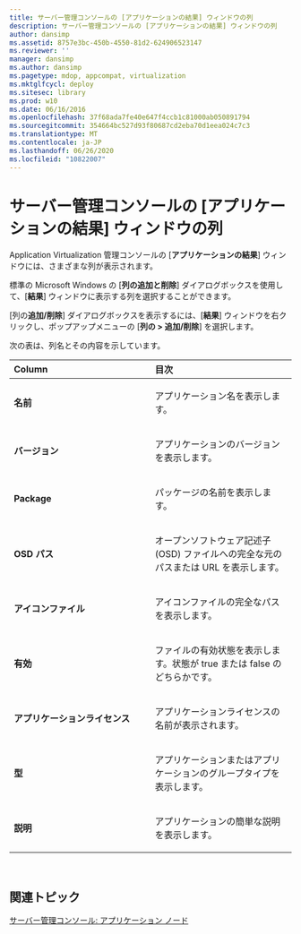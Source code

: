 ```yaml
---
title: サーバー管理コンソールの [アプリケーションの結果] ウィンドウの列
description: サーバー管理コンソールの [アプリケーションの結果] ウィンドウの列
author: dansimp
ms.assetid: 8757e3bc-450b-4550-81d2-624906523147
ms.reviewer: ''
manager: dansimp
ms.author: dansimp
ms.pagetype: mdop, appcompat, virtualization
ms.mktglfcycl: deploy
ms.sitesec: library
ms.prod: w10
ms.date: 06/16/2016
ms.openlocfilehash: 37f68ada7fe40e647f4ccb1c81000ab050891794
ms.sourcegitcommit: 354664bc527d93f80687cd2eba70d1eea024c7c3
ms.translationtype: MT
ms.contentlocale: ja-JP
ms.lasthandoff: 06/26/2020
ms.locfileid: "10822007"
---
```

# サーバー管理コンソールの [アプリケーションの結果] ウィンドウの列


Application Virtualization 管理コンソールの [**アプリケーションの結果**] ウィンドウには、さまざまな列が表示されます。

標準の Microsoft Windows の [**列の追加と削除**] ダイアログボックスを使用して、[**結果**] ウィンドウに表示する列を選択することができます。

[列の**追加/削除**] ダイアログボックスを表示するには、[**結果**] ウィンドウを右クリックし、ポップアップメニューの [**列の &gt; 追加/削除**] を選択します。

次の表は、列名とその内容を示しています。

<table>
<colgroup>
<col width="50%" />
<col width="50%" />
</colgroup>
<thead>
<tr class="header">
<th align="left">Column</th>
<th align="left">目次</th>
</tr>
</thead>
<tbody>
<tr class="odd">
<td align="left"><p><strong>名前</strong></p></td>
<td align="left"><p>アプリケーション名を表示します。</p></td>
</tr>
<tr class="even">
<td align="left"><p><strong>バージョン</strong></p></td>
<td align="left"><p>アプリケーションのバージョンを表示します。</p></td>
</tr>
<tr class="odd">
<td align="left"><p><strong>Package</strong></p></td>
<td align="left"><p>パッケージの名前を表示します。</p></td>
</tr>
<tr class="even">
<td align="left"><p><strong>OSD パス</strong></p></td>
<td align="left"><p>オープンソフトウェア記述子 (OSD) ファイルへの完全な元のパスまたは URL を表示します。</p></td>
</tr>
<tr class="odd">
<td align="left"><p><strong>アイコンファイル</strong></p></td>
<td align="left"><p>アイコンファイルの完全なパスを表示します。</p></td>
</tr>
<tr class="even">
<td align="left"><p><strong>有効</strong></p></td>
<td align="left"><p>ファイルの有効状態を表示します。状態が true または false のどちらかです。</p></td>
</tr>
<tr class="odd">
<td align="left"><p><strong>アプリケーションライセンス</strong></p></td>
<td align="left"><p>アプリケーションライセンスの名前が表示されます。</p></td>
</tr>
<tr class="even">
<td align="left"><p><strong>型</strong></p></td>
<td align="left"><p>アプリケーションまたはアプリケーションのグループタイプを表示します。</p></td>
</tr>
<tr class="odd">
<td align="left"><p><strong>説明</strong></p></td>
<td align="left"><p>アプリケーションの簡単な説明を表示します。</p></td>
</tr>
</tbody>
</table>

 

## 関連トピック


[サーバー管理コンソール: アプリケーション ノード](server-management-console-applications-node.md)

 

 





